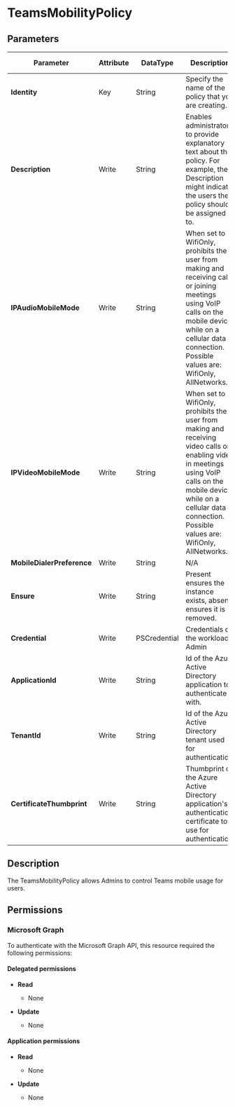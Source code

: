 ﻿# TeamsMobilityPolicy

## Parameters

| Parameter | Attribute | DataType | Description | Allowed Values |
| --- | --- | --- | --- | --- |
| **Identity** | Key | String | Specify the name of the policy that you are creating. | |
| **Description** | Write | String | Enables administrators to provide explanatory text about the policy. For example, the Description might indicate the users the policy should be assigned to. | |
| **IPAudioMobileMode** | Write | String | When set to WifiOnly, prohibits the user from making and receiving calls or joining meetings using VoIP calls on the mobile device while on a cellular data connection. Possible values are: WifiOnly, AllNetworks. | `WifiOnly`, `AllNetworks` |
| **IPVideoMobileMode** | Write | String | When set to WifiOnly, prohibits the user from making and receiving video calls or enabling video in meetings using VoIP calls on the mobile device while on a cellular data connection. Possible values are: WifiOnly, AllNetworks. | `WifiOnly`, `AllNetworks` |
| **MobileDialerPreference** | Write | String | N/A | |
| **Ensure** | Write | String | Present ensures the instance exists, absent ensures it is removed. | `Present`, `Absent` |
| **Credential** | Write | PSCredential | Credentials of the workload's Admin | |
| **ApplicationId** | Write | String | Id of the Azure Active Directory application to authenticate with. | |
| **TenantId** | Write | String | Id of the Azure Active Directory tenant used for authentication. | |
| **CertificateThumbprint** | Write | String | Thumbprint of the Azure Active Directory application's authentication certificate to use for authentication. | |


## Description

The TeamsMobilityPolicy allows Admins to control Teams mobile usage for users.

## Permissions

### Microsoft Graph

To authenticate with the Microsoft Graph API, this resource required the following permissions:

#### Delegated permissions

- **Read**

    - None

- **Update**

    - None

#### Application permissions

- **Read**

    - None

- **Update**

    - None


